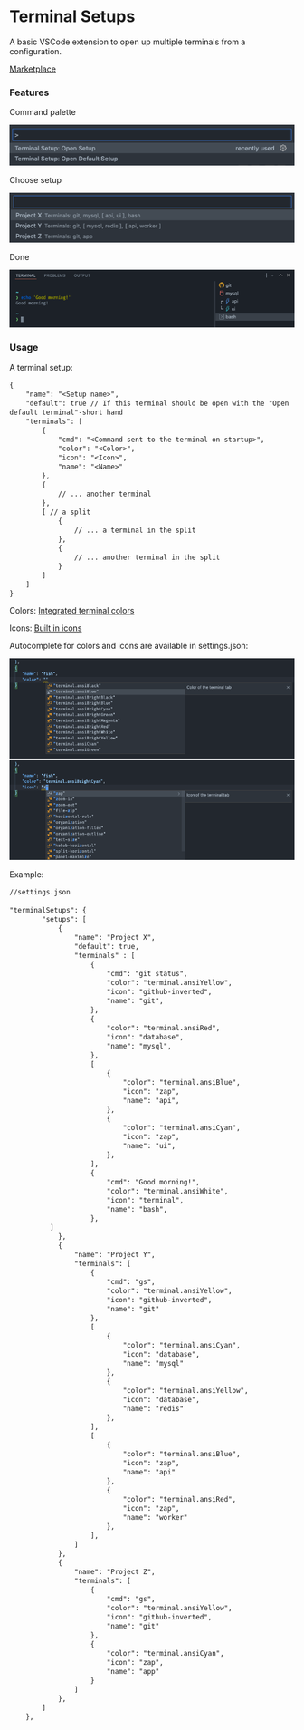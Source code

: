 # Terminal Setups

A basic VSCode extension to open up multiple terminals from a configuration.

[Marketplace](https://marketplace.visualstudio.com/items?itemName=linderjohan.terminal-setups)

### Features

Command palette

![Command palette](images/command-palette.png)

Choose setup

![Setups](images/setups.png)

Done

![Terminals](images/terminals.png)

### Usage

A terminal setup:

```jsonc
{
	"name": "<Setup name>",
	"default": true // If this terminal should be open with the "Open default terminal"-short hand
	"terminals": [
		{
			"cmd": "<Command sent to the terminal on startup>",
			"color": "<Color>",
			"icon": "<Icon>",
			"name": "<Name>"
		},
		{
			// ... another terminal
		},
		[ // a split
			{
				// ... a terminal in the split
			},
			{
				// ... another terminal in the split
			}
		]
	]
}
```

Colors: [Integrated terminal colors](https://code.visualstudio.com/api/references/theme-color#integrated-terminal-colors)

Icons: [Built in icons](https://code.visualstudio.com/api/references/icons-in-labels#icon-listing)

Autocomplete for colors and icons are available in settings.json:

![Colors](images/autocomplete-color.png)
![Icons](images/autocomplete-icon.png)

Example:

```jsonc
//settings.json

"terminalSetups": {
		"setups": [
			{
				"name": "Project X",
				"default": true,
				"terminals" : [
					{
						"cmd": "git status",
						"color": "terminal.ansiYellow",
						"icon": "github-inverted",
						"name": "git",
					},
					{
						"color": "terminal.ansiRed",
						"icon": "database",
						"name": "mysql",
					},
					[
						{
							"color": "terminal.ansiBlue",
							"icon": "zap",
							"name": "api",
						},
						{
							"color": "terminal.ansiCyan",
							"icon": "zap",
							"name": "ui",
						},
					],
					{
						"cmd": "Good morning!",
						"color": "terminal.ansiWhite",
						"icon": "terminal",
						"name": "bash",
					},
		  ]
			},
			{
				"name": "Project Y",
				"terminals": [
					{
						"cmd": "gs",
						"color": "terminal.ansiYellow",
						"icon": "github-inverted",
						"name": "git"
					},
					[
						{
							"color": "terminal.ansiCyan",
							"icon": "database",
							"name": "mysql"
						},
						{
							"color": "terminal.ansiYellow",
							"icon": "database",
							"name": "redis"
						},
					],
					[
						{
							"color": "terminal.ansiBlue",
							"icon": "zap",
							"name": "api"
						},
						{
							"color": "terminal.ansiRed",
							"icon": "zap",
							"name": "worker"
						},
					],
				]
			},
			{
				"name": "Project Z",
				"terminals": [
					{
						"cmd": "gs",
						"color": "terminal.ansiYellow",
						"icon": "github-inverted",
						"name": "git"
					},
					{
						"color": "terminal.ansiCyan",
						"icon": "zap",
						"name": "app"
					}
				]
			},
		]
	},

```
